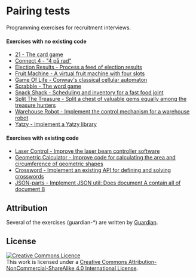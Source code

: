 # Pairing tests
Programming exercises for recruitment interviews.


#### Exercises with no existing code

* [21 - The card game](guardian-21s/README.md)
* [Connect 4 - "4 på rad"](guardian-connect4/README.md)
* [Election Results - Process a feed of election results](guardian-election-results/README.md)
* [Fruit Machine - A virtual fruit machine with four slots](guardian-fruit-machine/README.md)
* [Game Of Life - Conway's classical cellular automaton](guardian-game-of-life/README.md)
* [Scrabble - The word game](guardian-scrabble/README.md)
* [Snack Shack - Scheduling and inventory for a fast food joint](guardian-snack-shack/README.md)
* [Split The Treasure - Split a chest of valuable gems equally among the treasure hunters](guardian-split-the-treasure/README.md)
* [Warehouse Robot - Implement the control mechanism for a warehouse robot](guardian-warehouse-robot/README.md)
* [Yatzy - Implement a Yatzy library](scienta-yatzy/README.md)

#### Exercises with existing code

* [Laser Control - Improve the laser beam controller software](scienta-laser-control/README.md)
* [Geometric Calculator - Improve code for calculating the area and circumference of geometric shapes](scienta-geometric-calculator/README.md)
* [Crossword - Implement an existing API for defining and solving crosswords](scienta-crossword/README.md)
* [JSON-parts - Implement JSON util: Does document A contain all of document B](scienta-json-parts/README.md)

## Attribution
Several of the exercises (guardian-*) are written by [Guardian](https://github.com/guardian/pairing-tests).

## License
<a rel="license" href="http://creativecommons.org/licenses/by-nc-sa/4.0/"><img alt="Creative Commons Licence" style="border-width:0" src="https://i.creativecommons.org/l/by-nc-sa/4.0/80x15.png" /></a><br />This work is licensed under a <a rel="license" href="http://creativecommons.org/licenses/by-nc-sa/4.0/">Creative Commons Attribution-NonCommercial-ShareAlike 4.0 International License</a>.
